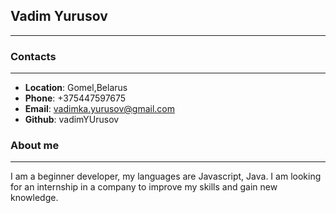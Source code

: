 ## Vadim Yurusov
---

### Contacts
---

- **Location**: Gomel,Belarus
- **Phone**: +375447597675
- **Email**: vadimka.yurusov@gmail.com
- **Github**: vadimYUrusov

### About me
---

I am a beginner developer, my languages ​​are Javascript, Java. 
I am looking for an internship in a company to improve my skills and gain new knowledge.

